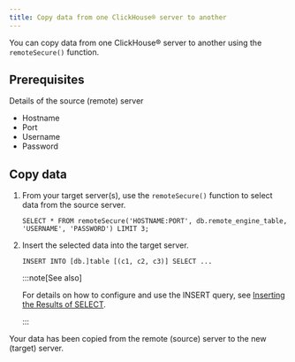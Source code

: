 ```yaml
---
title: Copy data from one ClickHouse® server to another
---
```


You can copy data from one ClickHouse® server to another using the
`remoteSecure()` function.

## Prerequisites

Details of the source (remote) server

-   Hostname
-   Port
-   Username
-   Password

## Copy data

1.  From your target server(s), use the `remoteSecure()`
    function to select data from the source server.

    ```shell
    SELECT * FROM remoteSecure('HOSTNAME:PORT', db.remote_engine_table, 'USERNAME', 'PASSWORD') LIMIT 3;
    ```

2.  Insert the selected data into the target server.

    ```shell
    INSERT INTO [db.]table [(c1, c2, c3)] SELECT ...
    ```

    :::note[See also]

    For details on how to configure and use the INSERT query, see
    [Inserting the Results of
    SELECT](https://clickhouse.com/docs/en/sql-reference/statements/insert-into/#inserting-the-results-of-select).

    :::

Your data has been copied from the remote (source) server to the new
(target) server.
